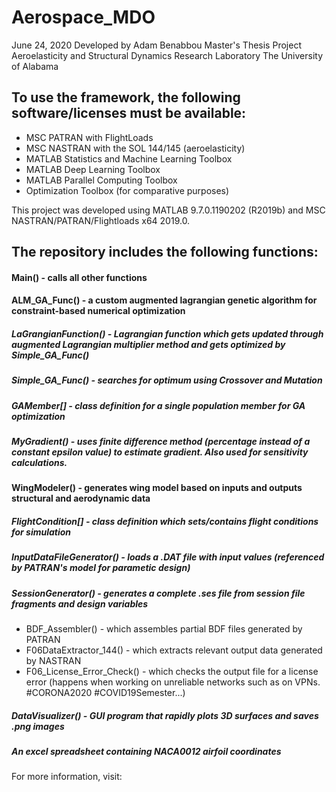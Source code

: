 # Aerospace_MDO
June 24, 2020
Developed by Adam Benabbou
Master's Thesis Project
Aeroelasticity and Structural Dynamics Research Laboratory
The University of Alabama

## To use the framework, the following software/licenses must be available:
- MSC PATRAN with FlightLoads
- MSC NASTRAN with the SOL 144/145 (aeroelasticity)
- MATLAB Statistics and Machine Learning Toolbox
- MATLAB Deep Learning Toolbox
- MATLAB Parallel Computing Toolbox
- Optimization Toolbox (for comparative purposes)

This project was developed using MATLAB 9.7.0.1190202 (R2019b) and MSC NASTRAN/PATRAN/Flightloads x64 2019.0. 

## The repository includes the following functions:
#### Main() - calls all other functions
#### ALM_GA_Func() - a custom augmented lagrangian genetic algorithm for constraint-based numerical optimization
##### LaGrangianFunction() - Lagrangian function which gets updated through augmented Lagrangian multiplier method and gets optimized by Simple_GA_Func()
##### Simple_GA_Func() - searches for optimum using Crossover and Mutation 
##### GAMember[] - class definition for a single population member for GA optimization
##### MyGradient() - uses finite difference method (percentage instead of a constant epsilon value) to estimate gradient. Also used for sensitivity calculations.
#### WingModeler() - generates wing model based on inputs and outputs structural and aerodynamic data
##### FlightCondition[] - class definition which sets/contains flight conditions for simulation
##### InputDataFileGenerator() - loads a .DAT file with input values (referenced by PATRAN's model for parametic design)
##### SessionGenerator() - generates a complete .ses file from session file fragments and design variables
- BDF_Assembler() - which assembles partial BDF files generated by PATRAN
- F06DataExtractor_144() - which extracts relevant output data generated by NASTRAN
- F06_License_Error_Check() - which checks the output file for a license error (happens when working on unreliable networks such as on VPNs. #CORONA2020 #COVID19Semester...)

##### DataVisualizer() - GUI program that rapidly plots 3D surfaces and saves .png images
##### An excel spreadsheet containing NACA0012 airfoil coordinates


For more information, visit: <link for thesis document > 

